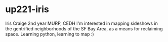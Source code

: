 # up221-iris
Iris Craige
2nd year MURP, CEDH
I'm interested in mapping sideshows in the gentrified neighborhoods of the SF Bay Area, as a means for reclaiming space.
Learning python, learning to map :) 
